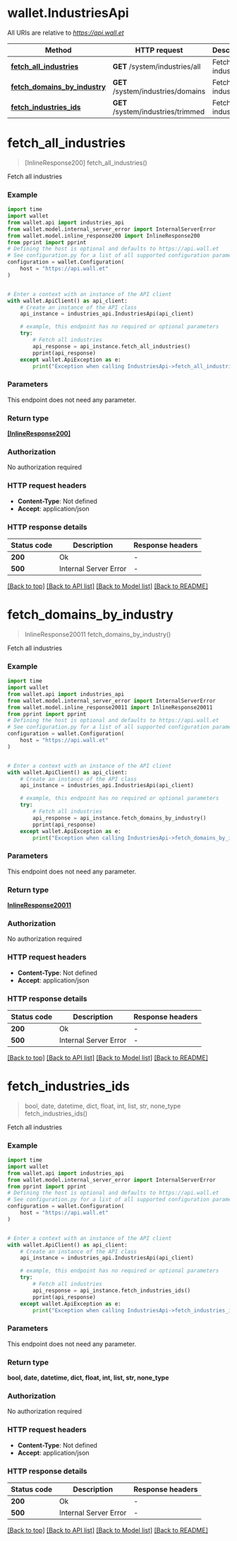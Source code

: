 # wallet.IndustriesApi

All URIs are relative to *https://api.wall.et*

Method | HTTP request | Description
------------- | ------------- | -------------
[**fetch_all_industries**](IndustriesApi.md#fetch_all_industries) | **GET** /system/industries/all | Fetch all industries
[**fetch_domains_by_industry**](IndustriesApi.md#fetch_domains_by_industry) | **GET** /system/industries/domains | Fetch all industries
[**fetch_industries_ids**](IndustriesApi.md#fetch_industries_ids) | **GET** /system/industries/trimmed | Fetch all industries


# **fetch_all_industries**
> [InlineResponse200] fetch_all_industries()

Fetch all industries

### Example


```python
import time
import wallet
from wallet.api import industries_api
from wallet.model.internal_server_error import InternalServerError
from wallet.model.inline_response200 import InlineResponse200
from pprint import pprint
# Defining the host is optional and defaults to https://api.wall.et
# See configuration.py for a list of all supported configuration parameters.
configuration = wallet.Configuration(
    host = "https://api.wall.et"
)


# Enter a context with an instance of the API client
with wallet.ApiClient() as api_client:
    # Create an instance of the API class
    api_instance = industries_api.IndustriesApi(api_client)

    # example, this endpoint has no required or optional parameters
    try:
        # Fetch all industries
        api_response = api_instance.fetch_all_industries()
        pprint(api_response)
    except wallet.ApiException as e:
        print("Exception when calling IndustriesApi->fetch_all_industries: %s\n" % e)
```


### Parameters
This endpoint does not need any parameter.

### Return type

[**[InlineResponse200]**](InlineResponse200.md)

### Authorization

No authorization required

### HTTP request headers

 - **Content-Type**: Not defined
 - **Accept**: application/json


### HTTP response details

| Status code | Description | Response headers |
|-------------|-------------|------------------|
**200** | Ok |  -  |
**500** | Internal Server Error |  -  |

[[Back to top]](#) [[Back to API list]](../README.md#documentation-for-api-endpoints) [[Back to Model list]](../README.md#documentation-for-models) [[Back to README]](../README.md)

# **fetch_domains_by_industry**
> InlineResponse20011 fetch_domains_by_industry()

Fetch all industries

### Example


```python
import time
import wallet
from wallet.api import industries_api
from wallet.model.internal_server_error import InternalServerError
from wallet.model.inline_response20011 import InlineResponse20011
from pprint import pprint
# Defining the host is optional and defaults to https://api.wall.et
# See configuration.py for a list of all supported configuration parameters.
configuration = wallet.Configuration(
    host = "https://api.wall.et"
)


# Enter a context with an instance of the API client
with wallet.ApiClient() as api_client:
    # Create an instance of the API class
    api_instance = industries_api.IndustriesApi(api_client)

    # example, this endpoint has no required or optional parameters
    try:
        # Fetch all industries
        api_response = api_instance.fetch_domains_by_industry()
        pprint(api_response)
    except wallet.ApiException as e:
        print("Exception when calling IndustriesApi->fetch_domains_by_industry: %s\n" % e)
```


### Parameters
This endpoint does not need any parameter.

### Return type

[**InlineResponse20011**](InlineResponse20011.md)

### Authorization

No authorization required

### HTTP request headers

 - **Content-Type**: Not defined
 - **Accept**: application/json


### HTTP response details

| Status code | Description | Response headers |
|-------------|-------------|------------------|
**200** | Ok |  -  |
**500** | Internal Server Error |  -  |

[[Back to top]](#) [[Back to API list]](../README.md#documentation-for-api-endpoints) [[Back to Model list]](../README.md#documentation-for-models) [[Back to README]](../README.md)

# **fetch_industries_ids**
> bool, date, datetime, dict, float, int, list, str, none_type fetch_industries_ids()

Fetch all industries

### Example


```python
import time
import wallet
from wallet.api import industries_api
from wallet.model.internal_server_error import InternalServerError
from pprint import pprint
# Defining the host is optional and defaults to https://api.wall.et
# See configuration.py for a list of all supported configuration parameters.
configuration = wallet.Configuration(
    host = "https://api.wall.et"
)


# Enter a context with an instance of the API client
with wallet.ApiClient() as api_client:
    # Create an instance of the API class
    api_instance = industries_api.IndustriesApi(api_client)

    # example, this endpoint has no required or optional parameters
    try:
        # Fetch all industries
        api_response = api_instance.fetch_industries_ids()
        pprint(api_response)
    except wallet.ApiException as e:
        print("Exception when calling IndustriesApi->fetch_industries_ids: %s\n" % e)
```


### Parameters
This endpoint does not need any parameter.

### Return type

**bool, date, datetime, dict, float, int, list, str, none_type**

### Authorization

No authorization required

### HTTP request headers

 - **Content-Type**: Not defined
 - **Accept**: application/json


### HTTP response details

| Status code | Description | Response headers |
|-------------|-------------|------------------|
**200** | Ok |  -  |
**500** | Internal Server Error |  -  |

[[Back to top]](#) [[Back to API list]](../README.md#documentation-for-api-endpoints) [[Back to Model list]](../README.md#documentation-for-models) [[Back to README]](../README.md)

